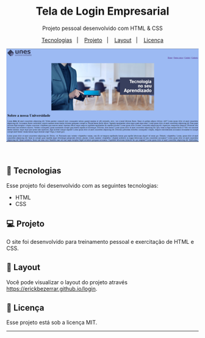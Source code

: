 <h1 align="center"> Tela de Login Empresarial </h1>

<p align="center">
Projeto pessoal desenvolvido com HTML & CSS
</p>

<p align="center">
  <a href="#-tecnologias">Tecnologias</a>&nbsp;&nbsp;&nbsp;|&nbsp;&nbsp;&nbsp;
  <a href="#-projeto">Projeto</a>&nbsp;&nbsp;&nbsp;|&nbsp;&nbsp;&nbsp;
  <a href="#-layout">Layout</a>&nbsp;&nbsp;&nbsp;|&nbsp;&nbsp;&nbsp;
  <a href="#memo-licença">Licença</a>
</p>

<p align="center">
  <img alt="License" src="https://github.com/ErickBezerrar/UNES-university/blob/main/images/Screenshot_20221128_045828.png">
</p>

<br>


## 🚀 Tecnologias

Esse projeto foi desenvolvido com as seguintes tecnologias:

- HTML 
- CSS

## 💻 Projeto

O site foi desenvolvido para treinamento pessoal e exercitação de HTML e CSS.

## 🔖 Layout

Você pode visualizar o layout do projeto através https://erickbezerrar.github.io/login.

## :memo: Licença

Esse projeto está sob a licença MIT.

---
